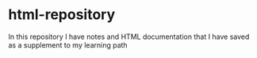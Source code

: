 # html-repository
In this repository I have notes and HTML documentation that I have saved as a supplement to my learning path
